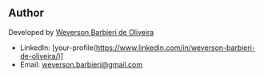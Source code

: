 



## Author
Developed by [Weverson Barbieri de Oliveira]([text](https://github.com/weversonbarbieri))
- LinkedIn: [your-profile(https://www.linkedin.com/in/weverson-barbieri-de-oliveira/)]
- Email: weverson.barbieri@gmail.com
